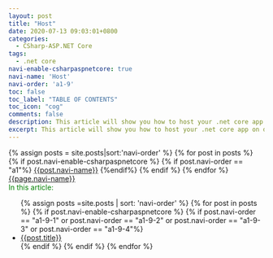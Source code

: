 ```yaml
---
layout: post
title: "Host"
date: 2020-07-13 09:03:01+0800
categories:
  - CSharp-ASP.NET Core
tags:
  - .net core
navi-enable-csharpaspnetcore: true
navi-name: 'Host'
navi-order: 'a1-9'
toc: false
toc_label: "TABLE OF CONTENTS"
toc_icon: "cog"
comments: false
description: This article will show you how to host your .net core app on defferent servers.
excerpt: This article will show you how to host your .net core app on defferent servers
---
```

<!--navigation bar-->
<div class='navi-link-container'>
  {% assign posts = site.posts|sort:'navi-order' %}
  {% for post in posts %}
    {% if post.navi-enable-csharpaspnetcore %}
        {% if post.navi-order == "a1"%}
            <a href="{{ site.baseurl }}{{ post.url }}" class='navi-link'>{{post.navi-name}}</a>
        {%endif%}
    {% endif %}
  {% endfor %}
<a class='navi-link' href="">{{page.navi-name}}</a>
</div>
<!--navigation bar-->


<!--item-->
<div>
  <span style="color: green;">In this article:</span>
  <ul>
    {% assign posts =site.posts | sort: 'navi-order' %}
    {% for post in posts %}
      {% if post.navi-enable-csharpaspnetcore %}
        {% if post.navi-order == "a1-9-1" or
              post.navi-order == "a1-9-2" or 
              post.navi-order == "a1-9-3" or 
              post.navi-order == "a1-9-4"%}
                  <li><a href="{{ site.baseurl }}{{ post.url }}" class="item-link">{{post.title}}</a></li>
        {% endif %}
      {% endif %}
    {% endfor %}
  </ul>
</div>
<!--item-->
